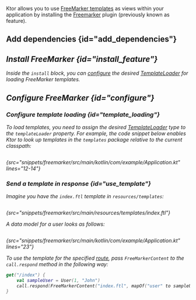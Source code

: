 [//]: # (title: FreeMarker)
[freemarker_template_loading]: https://freemarker.apache.org/docs/pgui_config_templateloading.html

<microformat>
<var name="example_name" value="freemarker"/>
<include src="lib.xml" include-id="download_example"/>
</microformat>

Ktor allows you to use [FreeMarker templates](https://freemarker.apache.org/) as views within your application by installing the [Freemarker](https://api.ktor.io/ktor-features/ktor-freemarker/ktor-freemarker/io.ktor.freemarker/-free-marker/index.html) plugin (previously known as feature).


## Add dependencies {id="add_dependencies"}
<var name="feature_name" value="FreeMarker"/>
<var name="artifact_name" value="ktor-server-freemarker"/>
<include src="lib.xml" include-id="add_ktor_artifact_intro"/>
<include src="lib.xml" include-id="add_ktor_artifact"/>

## Install FreeMarker {id="install_feature"}

<var name="feature_name" value="FreeMarker"/>
<include src="lib.xml" include-id="install_feature"/>

Inside the `install` block, you can [configure](#configure) the desired [TemplateLoader][freemarker_template_loading] for loading FreeMarker templates.


## Configure FreeMarker {id="configure"}
### Configure template loading {id="template_loading"}
To load templates, you need to assign the desired [TemplateLoader][freemarker_template_loading] type to the `templateLoader` property. For example, the code snippet below enables Ktor to look up templates in the `templates` package relative to the current classpath:
```kotlin
```
{src="snippets/freemarker/src/main/kotlin/com/example/Application.kt" lines="12-14"}

### Send a template in response {id="use_template"}
Imagine you have the `index.ftl` template in `resources/templates`:
```html
```
{src="snippets/freemarker/src/main/resources/templates/index.ftl"}

A data model for a user looks as follows:
```kotlin
```
{src="snippets/freemarker/src/main/kotlin/com/example/Application.kt" lines="23"}

To use the template for the specified [route](Routing_in_Ktor.md), pass `FreeMarkerContent` to the `call.respond` method in the following way:
```kotlin
get("/index") {
    val sampleUser = User(1, "John")
    call.respond(FreeMarkerContent("index.ftl", mapOf("user" to sampleUser)))
}
```
